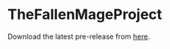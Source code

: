 # TheFallenMageProject
 
Download the latest pre-release from [here](https://github.com/OsamaAlzoubi/TheFallenMageProject/releases/tag/v1.0).
